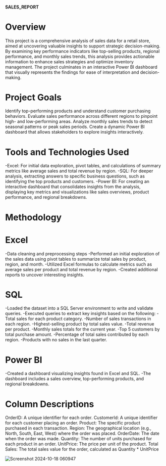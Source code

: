 #### SALES_REPORT

# Overview
 This project is a comprehensive analysis of sales data for a retail store, aimed at uncovering valuable insights to support strategic decision-making. By examining key performance indicators like top-selling products, regional performance, and monthly sales trends, this analysis provides actionable information to enhance sales strategies and optimize inventory management. The project culminates in an interactive Power BI dashboard that visually represents the findings for ease of interpretation and decision-making.
 
# Project Goals
Identify top-performing products and understand customer purchasing behaviors.
Evaluate sales performance across different regions to pinpoint high- and low-performing areas.
Analyze monthly sales trends to detect seasonal patterns or peak sales periods.
Create a dynamic Power BI dashboard that allows stakeholders to explore insights interactively.
# Tools and Technologies Used
-Excel: For initial data exploration, pivot tables, and calculations of summary metrics like average sales and total revenue by region.
-SQL: For deeper analysis,  extracting answers to specific business questions, such as identifying the top products and customers.
-Power BI: For creating an interactive dashboard that consolidates insights from the analysis, displaying key metrics and visualizations like sales overviews, product performance, and regional breakdowns.
# Methodology
# Excel
-Data cleaning and preprocessing steps
-Performed an initial exploration of the sales data using pivot tables to summarize total sales by product, region, and month.
-Utilized Excel formulas to calculate metrics such as average sales per product and total revenue by region.
-Created additional reports to uncover interesting insights.
# SQL
-Loaded the dataset into a SQL Server environment to write and validate queries.
-Executed queries to extract key insights based on the following:
-Total sales for each product category.
-Number of sales transactions in each region.
-Highest-selling product by total sales value.
-Total revenue per product.
-Monthly sales totals for the current year.
-Top 5 customers by total purchase amount.
-Percentage of total sales contributed by each region.
-Products with no sales in the last quarter.
# Power BI
-Created a dashboard visualizing insights found in Excel and SQL.
-The dashboard includes a sales overview, top-performing products, and regional breakdowns.
# Column Descriptions 
OrderID: A unique identifier for each order.
CustomerId: A unique identifier for each customer placing an order.
Product: The specific product purchased in each transaction.
Region: The geographical location (e.g., North, South, East, West) where the order was placed.
OrderDate: The date when the order was made.
Quantity: The number of units purchased for each product in an order.
UnitPrice: The price per unit of the product.
Total Sales: The total sales value for the order, calculated as Quantity * UnitPrice

![Screenshot 2024-10-18 060947](https://github.com/user-attachments/assets/e0639cdb-bbc2-4350-a788-3e551d6e4dd1)
